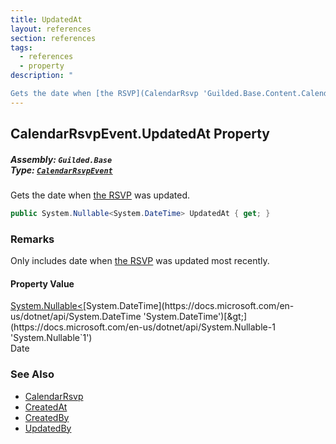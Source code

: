 ```yaml
---
title: UpdatedAt
layout: references
section: references
tags:
  - references
  - property
description: "

Gets the date when [the RSVP](CalendarRsvp 'Guilded.Base.Content.CalendarRsvp') was updated."
---
```


## CalendarRsvpEvent.UpdatedAt Property
##### **Assembly:** `Guilded.Base`<br/>**Type:** [`CalendarRsvpEvent`](CalendarRsvpEvent 'Guilded.Base.Events.CalendarRsvpEvent')

Gets the date when [the RSVP](CalendarRsvp 'Guilded.Base.Content.CalendarRsvp') was updated.

```csharp
public System.Nullable<System.DateTime> UpdatedAt { get; }
```

### Remarks
  
Only includes date when [the RSVP](CalendarRsvp 'Guilded.Base.Content.CalendarRsvp') was updated most recently.

#### Property Value
[System.Nullable&lt;](https://docs.microsoft.com/en-us/dotnet/api/System.Nullable-1 'System.Nullable`1')[System.DateTime](https://docs.microsoft.com/en-us/dotnet/api/System.DateTime 'System.DateTime')[&gt;](https://docs.microsoft.com/en-us/dotnet/api/System.Nullable-1 'System.Nullable`1')  
Date

### See Also
- [CalendarRsvp](CalendarRsvp 'Guilded.Base.Content.CalendarRsvp')
- [CreatedAt](CalendarRsvp.CreatedAt 'Guilded.Base.Content.CalendarRsvp.CreatedAt')
- [CreatedBy](CalendarRsvp.CreatedBy 'Guilded.Base.Content.CalendarRsvp.CreatedBy')
- [UpdatedBy](CalendarRsvp.UpdatedBy 'Guilded.Base.Content.CalendarRsvp.UpdatedBy')